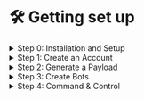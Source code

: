 # 🛠 Getting set up

<details>

<summary>Step 0: Installation and Setup</summary>

Prepare new-clean Ubuntu VM

The first thing you need to do to start using BYOB is [download](https://github.com/malwaredllc/byob) the repository from Github.

You will need to install [Docker](https://docs.docker.com/get-docker/) and [Python](https://www.python.org/downloads/) to use this software.

Once you have downloaded the code from Github and installed the necessary software, navigate to the **/byob/web-gui** directory and run the **setup.sh** script. This will build some Docker images that are used by the payload generator to cross-compile executables.

After completing the installation and setup, you can now launch the web GUI by running the command **python3 run.py** from the **/byob/web-gui** directory.

Once it is running, you can now open your browser and go to http://0.0.0.0:5000 to use the web GUI.

</details>

<details>

<summary>Step 1: Create an Account</summary>

Once the web app is up and running, you are now ready to create an account. You can do this clicking on the register button on the top right...



This will you up as the sole administrator of the command & control server and restrict others from accessing it.

</details>

<details>

<summary>Step 2: Generate a Payload</summary>

Once you are logged in, the first thing you need to do is generate a payload. To get started, click the Payloads button at the top of the screen to navigate to the payloads page.

The payloads page has 2 main parts:

* [Payload Generator](getting-set-up.md#payload-generator)
* [Payloads Table](getting-set-up.md#payloads-table)

#### Payload Generator

![](https://byob.dev/assets/images/previews/preview-payload-generator.png)

_**Python**_

Select "Python" format as the format to generate an obfuscated Python script.

Python is platform independent, so you will not need to select a target operating system and architecture.

The file size is small, however, Python must be installed on the target machine to execute it.

\
_**Executable**_

Select "Executable" format to compile a binary executable for a target operating system and architecture.

You must select the operating system and architecture of the target machine(s) in order to compile an executable.

This will run on systems which do not have Python installed, however, the file size is substantially larger.

#### Payloads Table

![](https://byob.dev/assets/images/previews/preview-payload-table.png)

Below the payload generator you can see the payloads table, where you can download payloads you have generated by selecting the "download" icon on the right as seen below.

You can use the sort by "created" to find the most recently generated payload. There is also a search bar at the top right of the table that you can use to view only your Windows payloads, for example.

</details>

<details>

<summary>Step 3: Create Bots</summary>

After downloading a payload, you can create bots by executing the payload on target machines.

This platform is strictly for authorized testing and education purposes, so this is done by simply downloading the payload onto your virtual machine or testing environment.

In a real world scenario an attacker would most likely use a social-engineering trick to get the target to execute the payload, such as sending it as an email attachment disguised as a software update.

</details>

<details>

<summary>Step 4: Command &#x26; Control</summary>

Once you have a payload running on a target machine, you are ready to command and control your bots!

To get started, click the Control Panel button at the top of the screen to navigate to your command and control dashboard.

The control panel dashboard is designed to provide an intuitive command & control interface. It has 3 main parts:

* [Post-Exploitation Modules](getting-set-up.md#post-exploitation-modules)
* [Bots Table](getting-set-up.md#bots-table)
* [Shell Access](getting-set-up.md#shell-access)

#### Post-Exploitation Modules

![](https://byob.dev/assets/images/previews/preview-modules-panel.png)

Select a post-exploitation module using the panel on the left. Each module contains a description and a list of supported platforms.

Next, select the bots to execute it on by either clicking "select all bots" or selecting bots from the Bots Table below.

Now click execute and watch the results stream in!

#### Bots Table

![](https://byob.dev/assets/images/previews/preview-bots-table.png)

The bots table contains identifying information about your bots and allows you to monitor their status and interact with them directly. It is fully searchable and sortable by column for your convenience.

If your bots are mining monero, the "Hashes/Second" column and "Hashrate Graph" will update every second so you monitor their progress in real time.

You can view a bot's history of commands and results by clicking the "Results" button on the right, or kill the bot by clicking the Trash icon.

And yes, clicking the terminal icon provides direct shell access to the bot!

#### Shell Access

Click the terminal icon for any bot to connect directly to the bot via reverse TCP shell.

A fully-featured terminal emulator runs in the browser which behaves exactly the same as the terminal on the machine.

This provides you with direct access full control over the machine so you can run standard red team operations which require terminal access.

![](https://byob.dev/assets/images/previews/preview-shell2.png)

</details>
